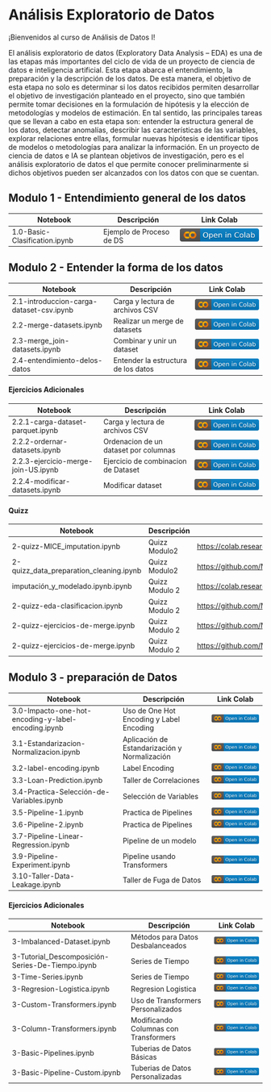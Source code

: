 
# Análisis Exploratorio de Datos

¡Bienvenidos al curso de Análisis de Datos I!

El análisis exploratorio de datos (Exploratory Data Analysis – EDA) es una de las etapas más importantes del ciclo de vida de un proyecto de ciencia de datos e inteligencia artificial. Esta etapa abarca el entendimiento, la preparación y la descripción de los datos. De esta manera, el objetivo de esta etapa no solo es determinar si los datos recibidos permiten desarrollar el objetivo de investigación planteado en el proyecto, sino que también permite tomar decisiones en la formulación de hipótesis y la elección de metodologías y modelos de estimación. En tal sentido, las principales tareas que se llevan a cabo en esta etapa son: entender la estructura general de los datos, detectar anomalías, describir las características de las variables, explorar relaciones entre ellas, formular nuevas hipótesis e identificar tipos de modelos o metodologías para analizar la información. En un proyecto de ciencia de datos e IA se plantean objetivos de investigación, pero es el análisis exploratorio de datos el que permite conocer preliminarmente si dichos objetivos pueden ser alcanzados con los datos con que se cuentan.


## Modulo 1 - Entendimiento general de los datos

| Notebook | Descripción | Link Colab |
|----------|-------------|----------|
|1.0-Basic-Clasification.ipynb|Ejemplo de Proceso de DS|<a href="https://colab.research.google.com/github/armandoordonez/eda_couse/blob/main/1.0-Basic-Clasification.ipynb"><img src="img/colab.svg" alt="Open In Colab"></a>|


## Modulo 2 -  Entender la forma de los datos 

| Notebook | Descripción | Link Colab |
|----------|-------------|----------|
|2.1-introduccion-carga-dataset-csv.ipynb|Carga y lectura de archivos CSV| <a href="https://github.com/MarioSolano98/eda_course/blob/main/2.1-introduccion-carga-dataset-csv.ipynb"><img src="img/colab.svg" alt="Open In Colab"></a>|
|2.2-merge-datasets.ipynb|Realizar un merge de datasets| <a href="https://colab.research.google.com/github/armandoordonez/eda_couse/blob/main/Merge_de_datasets.ipynb"><img src="img/colab.svg" alt="Open In Colab"></a>|
|2.3-merge_join-datasets.ipynb|Combinar y unir un dataset| <a href="https://colab.research.google.com/github/armandoordonez/eda_couse/blob/main/merge_join.ipynb"><img src="img/colab.svg" alt="Open In Colab"></a>|
|2.4-entendimiento-delos-datos|Entender la estructura de los datos| <a href="https://github.com/MarioSolano98/eda_course/blob/main/2.4-entendimiento-delos-datos.ipynb"><img src="img/colab.svg" alt="Open In Colab"></a>|


#### Ejercicios Adicionales

| Notebook | Descripción | Link Colab |
|----------|-------------|----------|
|2.2.1-carga-dataset-parquet.ipynb|Carga y lectura de archivos CSV| <a href="https://colab.research.google.com/github/armandoordonez/eda_couse/blob/main/load_parquet.ipynb"><img src="img/colab.svg" alt="Open In Colab"></a>|
|2.2.2-ordernar-datasets.ipynb|Ordenacion de un dataset por columnas| <a href="https://colab.research.google.com/github/armandoordonez/eda_couse/blob/main/sort.ipynb"><img src="img/colab.svg" alt="Open In Colab"></a>|
|2.2.3-ejercicio-merge-join-US.ipynb|Ejercicio de combinacion de Dataset|<a href="https://github.com/MarioSolano98/eda_course/blob/main/2.2.3-ejercicio-merge-join-US.ipynb"><img src="img/colab.svg" alt="Open In Colab"></a>|
|2.2.4-modificar-datasets.ipynb|Modificar dataset|<a href="[https://github.com/MarioSolano98/eda_course/blob/main/2.2.3-ejercicio-merge-join-US.ipynb](https://github.com/MarioSolano98/eda_course/blob/main/2.2.3-modificar-datasets.ipynb)"><img src="img/colab.svg" alt="Open In Colab"></a>|

#### Quizz
| Notebook | Descripción | Link Colab |
|----------|-------------|----------|
|2-quizz-MICE_imputation.ipynb| Quizz Modulo2 | https://colab.research.google.com/github/armandoordonez/eda_couse/blob/main/MICE_imputation.ipynb|
|2-quizz_data_preparation_cleaning.ipynb| Quizz Modulo2| https://github.com/MarioSolano98/eda_course/blob/main/2-quizz_data_preparation_cleaning.ipynb|
|imputación_y_modelado.ipynb.ipynb| Quizz Modulo 2| https://colab.research.google.com/github/armandoordonez/eda_couse/blob/main/imputaci%C3%B3n_y_modelado.ipynb|
|2-quizz-eda-clasificacion.ipynb| Quizz Modulo 2| https://github.com/MarioSolano98/eda_course/blob/main/2-quizz-eda-clasificacion.ipynb|
|2-quizz-ejercicios-de-merge.ipynb| Quizz Modulo 2| https://github.com/MarioSolano98/eda_course/blob/main/2-quizz-eda-regresion.ipynb|
|2-quizz-ejercicios-de-merge.ipynb| Quizz Modulo 2| https://github.com/MarioSolano98/eda_course/blob/main/2-quizz-ejercicios-de-merge.ipynb|


## Modulo 3 -  preparación de Datos 

| Notebook | Descripción | Link Colab |
|----------|-------------|----------|
|3.0-Impacto-one-hot-encoding-y-label-encoding.ipynb| Uso de One Hot Encoding y Label Encoding | <a href="https://colab.research.google.com/github/armandoordonez/eda_couse/blob/main/Impacto_one_hot_encoding_y_label_encoding.ipynb"><img src="img/colab.svg" alt="Open In Colab"></a>|
|3.1-Estandarizacion-Normalizacion.ipynb|Aplicación de Estandarización y Normalización|<a href="https://colab.research.google.com/github/armandoordonez/eda_couse/blob/main/Stanarize_normalize.ipynb"><img src="img/colab.svg" alt="Open In Colab"></a>|
|3.2-label-encoding.ipynb|Label Encoding|<a href="https://colab.research.google.com/github/armandoordonez/eda_couse/blob/main/Label_encoding.ipynb"><img src="img/colab.svg" alt="Open In Colab"></a>|
|3.3-Loan-Prediction.ipynb|Taller de Correlaciones|<a href="https://github.com/MarioSolano98/eda_course/blob/main/3.3-Loan-Prediction.ipynb"><img src="img/colab.svg" alt="Open In Colab"></a>|
|3.4-Practica-Selección-de-Variables.ipynb|Selección de Variables|<a href="https://github.com/MarioSolano98/eda_course/blob/main/3.4-Practica-Selecci%C3%B3n-de-Variables.ipynb"><img src="img/colab.svg" alt="Open In Colab"></a>|
|3.5-Pipeline-1.ipynb|Practica de Pipelines|<a href="https://colab.research.google.com/github/armandoordonez/eda_couse/blob/main/Pipeline_1.ipynb"><img src="img/colab.svg" alt="Open In Colab"></a>|
|3.6-Pipeline-2.ipynb|Practica de Pipelines|<a href="https://colab.research.google.com/github/armandoordonez/eda_couse/blob/main/Pipeline_2.ipynb"><img src="img/colab.svg" alt="Open In Colab"></a>|
|3.7-Pipeline-Linear-Regression.ipynb|Pipeline de un modelo|<a href="https://colab.research.google.com/github/armandoordonez/eda_couse/blob/main/Pipeline_Linear_regression.ipynb"><img src="img/colab.svg" alt="Open In Colab"></a>|
|3.9-Pipeline-Experiment.ipynb|Pipeline usando Transformers|<a href="https://colab.research.google.com/github/armandoordonez/eda_couse/blob/main/Pipeline_Experiment.ipynb"><img src="img/colab.svg" alt="Open In Colab"></a>|
|3.10-Taller-Data-Leakage.ipynb|Taller de Fuga de Datos|<a href="https://colab.research.google.com/github/armandoordonez/eda/blob/main/Taller_Data_Leakage.ipynb"><img src="img/colab.svg" alt="Open In Colab"></a>|

#### Ejercicios Adicionales

| Notebook | Descripción | Link Colab |
|----------|-------------|----------|
|3-Imbalanced-Dataset.ipynb|Métodos para Datos Desbalanceados|<a href="https://github.com/MarioSolano98/eda_course/blob/main/3-Imbalanced-Dataset.ipynb"><img src="img/colab.svg" alt="Open In Colab"></a>|
|3-Tutorial_Descomposición-Series-De-Tiempo.ipynb|Series de Tiempo|<a href="https://colab.research.google.com/github/armandoordonez/eda_couse/blob/main/tutorial_descomposici%C3%B3n_series_de_tiempo.ipynb"><img src="img/colab.svg" alt="Open In Colab"></a>|
|3-Time-Series.ipynb|Series de Tiempo|<a href="https://colab.research.google.com/github/armandoordonez/eda_couse/blob/main/Time_series.ipynb"><img src="img/colab.svg" alt="Open In Colab"></a>|
|3-Regresion-Logistica.ipynb|Regresion Logistica|<a href="https://colab.research.google.com/github/armandoordonez/eda_couse/blob/main/Regresi%C3%B3n_logistica.ipynb"><img src="img/colab.svg" alt="Open In Colab"></a>|
|3-Custom-Transformers.ipynb|Uso de Transformers Personalizados|<a href="https://colab.research.google.com/github/armandoordonez/eda_couse/blob/main/Custom_transformers.ipynb"><img src="img/colab.svg" alt="Open In Colab"></a>|
|3-Column-Transformers.ipynb|Modificando Columnas con Transformers|<a href="https://colab.research.google.com/github/armandoordonez/eda_couse/blob/main/Column_transformers.ipynb"><img src="img/colab.svg" alt="Open In Colab"></a>|
|3-Basic-Pipelines.ipynb|Tuberias de Datos Básicas|<a href="https://colab.research.google.com/github/armandoordonez/eda_couse/blob/main/Basic_pipelines.ipynb"><img src="img/colab.svg" alt="Open In Colab"></a>|
|3-Basic-Pipeline-Custom.ipynb|Tuberias de Datos Personalizadas|<a href="https://colab.research.google.com/github/armandoordonez/eda_couse/blob/main/Basic_Pipeline_custom.ipynb"><img src="img/colab.svg" alt="Open In Colab"></a>|

